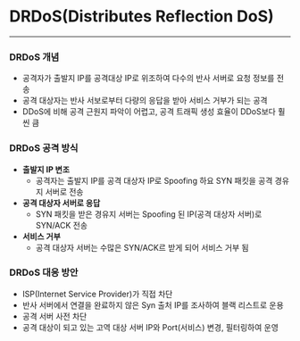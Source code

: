 # DRDoS(Distributes Reflection DoS)

---

### DRDoS 개념
- 공격자가 출발지 IP를 공격대상 IP로 위조하여 다수의 반사 서버로 요청 정보를 전송
- 공격 대상자는 반사 서보로부터 다량의 응답을 받아 서비스 거부가 되는 공격
- DDoS에 비해 공격 근원지 파악이 어렵고, 공격 트래픽 생성 효율이 DDoS보다 훨씬 큼


### DRDoS 공격 방식
- **출발지 IP 변조**
  - 공격자는 출발지 IP를 공격 대상자 IP로 Spoofing 하요 SYN 패킷을 공격 경유지 서버로 전송
- **공격 대상자 서버로 응답**
  - SYN 패킷을 받은 경유지 서버는 Spoofing 된 IP(공격 대상자 서버)로 SYN/ACK 전송
- **서비스 거부**
  - 공격 대상자 서버는 수많은 SYN/ACK르 받게 되어 서비스 거부 됨


### DRDoS 대응 방안
- ISP(Internet Service Provider)가 직접 차단
- 반사 서버에서 연결을 완료하지 않은 Syn 출처 IP를 조사하여 블랙 리스트로 운용
- 공격 서버 사전 차단
- 공격 대상이 되고 있는 고역 대상 서버 IP와 Port(서비스) 변경, 필터링하여 운영